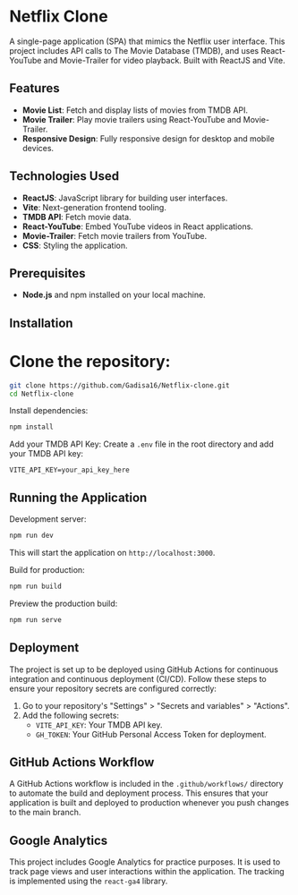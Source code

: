 # Netflix Clone

A single-page application (SPA) that mimics the Netflix user interface. This project includes API calls to The Movie Database (TMDB), and uses React-YouTube and Movie-Trailer for video playback. Built with ReactJS and Vite.

## Features

- **Movie List**: Fetch and display lists of movies from TMDB API.
- **Movie Trailer**: Play movie trailers using React-YouTube and Movie-Trailer.
- **Responsive Design**: Fully responsive design for desktop and mobile devices.

## Technologies Used

- **ReactJS**: JavaScript library for building user interfaces.
- **Vite**: Next-generation frontend tooling.
- **TMDB API**: Fetch movie data.
- **React-YouTube**: Embed YouTube videos in React applications.
- **Movie-Trailer**: Fetch movie trailers from YouTube.
- **CSS**: Styling the application.

## Prerequisites

- **Node.js** and npm installed on your local machine.

## Installation

# Clone the repository:
```bash
git clone https://github.com/Gadisa16/Netflix-clone.git
cd Netflix-clone
```

Install dependencies:
```bash
npm install
```

Add your TMDB API Key:
Create a `.env` file in the root directory and add your TMDB API key:
```
VITE_API_KEY=your_api_key_here
```

## Running the Application

Development server:
```bash
npm run dev
```
This will start the application on `http://localhost:3000`.

Build for production:
```bash
npm run build
```

Preview the production build:
```bash
npm run serve
```

## Deployment

The project is set up to be deployed using GitHub Actions for continuous integration and continuous deployment (CI/CD). Follow these steps to ensure your repository secrets are configured correctly:

1. Go to your repository's "Settings" > "Secrets and variables" > "Actions".
2. Add the following secrets:
    - `VITE_API_KEY`: Your TMDB API key.
    - `GH_TOKEN`: Your GitHub Personal Access Token for deployment.

## GitHub Actions Workflow

A GitHub Actions workflow is included in the `.github/workflows/` directory to automate the build and deployment process. This ensures that your application is built and deployed to production whenever you push changes to the main branch.

## Google Analytics

This project includes Google Analytics for practice purposes. It is used to track page views and user interactions within the application. The tracking is implemented using the `react-ga4` library.
